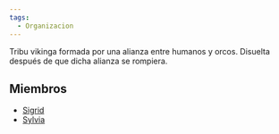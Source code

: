 ```yaml
---
tags:
  - Organizacion
---
```

Tribu vikinga formada por una alianza entre humanos y orcos. Disuelta después de que dicha alianza se rompiera.

## Miembros
- [Sigrid](../Personajes/Personajes%20Jugables/Sigrid.md)
- [Sylvia](../Personajes/Personajes%20Jugables/Sylvia.md)